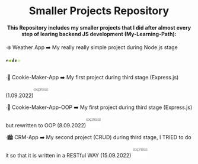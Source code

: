 <h1 align="center">Smaller Projects Repository</h1>
<h4 align="center">This Repository includes my smaller projects that I did after almost every step of learing backend JS development (My-Learning-Path):
</h4>

<p align="left">∙❄️ Weather App ➡️ My really really simple project during Node.js stage <img src="https://raw.githubusercontent.com/devicons/devicon/master/icons/nodejs/nodejs-original-wordmark.svg" alt="nodejs" width="40" height="40"/> </p>
<p align="left">∙🍪 Cookie-Maker-App ➡️ My first project during third stage (Express.js) (1.09.2022)<img src="https://raw.githubusercontent.com/devicons/devicon/master/icons/express/express-original-wordmark.svg" alt="express" width="40" height="40"/></p>
<p align="left">∙🍪 Cookie-Maker-App-OOP ➡️ My first project during third stage (Express.js) but rewritten to OOP (8.09.2022)<img src="https://raw.githubusercontent.com/devicons/devicon/master/icons/express/express-original-wordmark.svg" alt="express" width="40" height="40"/></p>
<p align="left">∙🏙 CRM-App ➡️ My second project (CRUD) during third stage, I TRIED to do it so that it is written in a RESTful WAY (15.09.2022) <img src="https://raw.githubusercontent.com/devicons/devicon/master/icons/express/express-original-wordmark.svg" alt="express" width="40" height="40"/></p>
